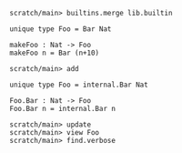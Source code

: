 ```ucm:hide
scratch/main> builtins.merge lib.builtin
```

```unison
unique type Foo = Bar Nat

makeFoo : Nat -> Foo
makeFoo n = Bar (n+10)
```

```ucm
scratch/main> add
```

```unison
unique type Foo = internal.Bar Nat

Foo.Bar : Nat -> Foo
Foo.Bar n = internal.Bar n
```

```ucm
scratch/main> update
scratch/main> view Foo
scratch/main> find.verbose
```
